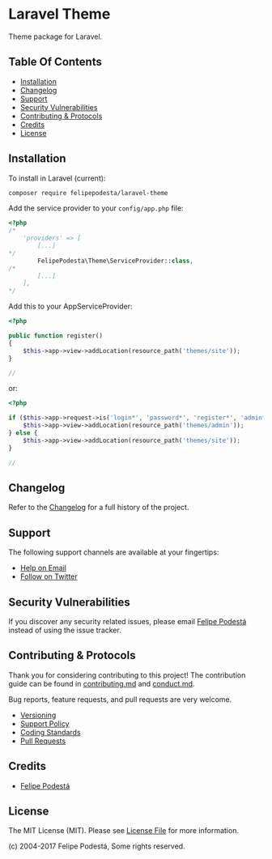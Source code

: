 # Laravel Theme

Theme package for Laravel.

## Table Of Contents

- [Installation](#installation)
- [Changelog](#changelog)
- [Support](#support)
- [Security Vulnerabilities](#security-vulnerabilities)
- [Contributing & Protocols](#contributing-protocols)
- [Credits](#credits)
- [License](#license)

## Installation

To install in Laravel (current):

```sh
composer require felipepodesta/laravel-theme
```

Add the service provider to your `config/app.php` file:

```php
<?php
/*
    'providers' => [
        [...]
*/
        FelipePodesta\Theme\ServiceProvider::class,
/*
        [...]
    ],
*/
```

Add this to your AppServiceProvider:

```php
<?php

public function register()
{
    $this->app->view->addLocation(resource_path('themes/site'));
}

//
```

or:

```php
<?php

if ($this->app->request->is('login*', 'password*', 'register*', 'admin*')) {
    $this->app->view->addLocation(resource_path('themes/admin'));
} else {
    $this->app->view->addLocation(resource_path('themes/site'));
}

//
```

## Changelog

Refer to the [Changelog](changelog.md) for a full history of the project.

## Support

The following support channels are available at your fingertips:

- [Help on Email](email)
- [Follow on Twitter](twitter)

## Security Vulnerabilities

If you discover any security related issues, please email [Felipe Podestá][email] instead of using the issue tracker.

## Contributing & Protocols

Thank you for considering contributing to this project! The contribution guide can be found in [contributing.md](contributing.md) and [conduct.md](conduct.md).

Bug reports, feature requests, and pull requests are very welcome.

- [Versioning](contributing.md#versioning)
- [Support Policy](contributing.md#support-policy)
- [Coding Standards](contributing.md#coding-standards)
- [Pull Requests](contributing.md#pull-requests)

## Credits

- [Felipe Podestá][author]

## License

The MIT License (MIT). Please see [License File](license.md) for more information.

(c) 2004-2017 Felipe Podestá, Some rights reserved.

[author]: <https://felipepodesta.com.br>
[twitter]: <https://twitter.com/felipepodesta>
[email]: <mailto:contato@felipepodesta.com>